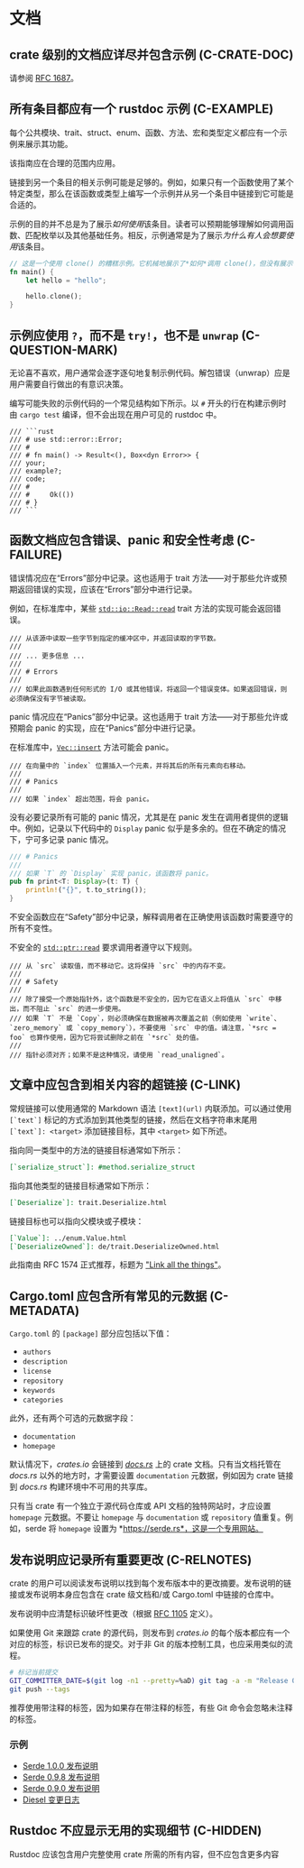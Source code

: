 # 文档

<a id="c-crate-doc"></a>
## crate 级别的文档应详尽并包含示例 (C-CRATE-DOC)

请参阅 [RFC 1687]。

[RFC 1687]: https://github.com/rust-lang/rfcs/pull/1687

<a id="c-example"></a>
## 所有条目都应有一个 rustdoc 示例 (C-EXAMPLE)

每个公共模块、trait、struct、enum、函数、方法、宏和类型定义都应有一个示例来展示其功能。

该指南应在合理的范围内应用。

链接到另一个条目的相关示例可能是足够的。例如，如果只有一个函数使用了某个特定类型，那么在该函数或类型上编写一个示例并从另一个条目中链接到它可能是合适的。

示例的目的并不总是为了展示*如何使用*该条目。读者可以预期能够理解如何调用函数、匹配枚举以及其他基础任务。相反，示例通常是为了展示*为什么有人会想要使用*该条目。

```rust
// 这是一个使用 clone() 的糟糕示例。它机械地展示了*如何*调用 clone()，但没有展示*为什么*有人会需要这样做。
fn main() {
    let hello = "hello";

    hello.clone();
}
```

<a id="c-question-mark"></a>
## 示例应使用 `?`，而不是 `try!`，也不是 `unwrap` (C-QUESTION-MARK)

无论喜不喜欢，用户通常会逐字逐句地复制示例代码。解包错误（unwrap）应是用户需要自行做出的有意识决策。

编写可能失败的示例代码的一个常见结构如下所示。以 `#` 开头的行在构建示例时由 `cargo test` 编译，但不会出现在用户可见的 rustdoc 中。

```
/// ```rust
/// # use std::error::Error;
/// #
/// # fn main() -> Result<(), Box<dyn Error>> {
/// your;
/// example?;
/// code;
/// #
/// #     Ok(())
/// # }
/// ```
```

<a id="c-failure"></a>
## 函数文档应包含错误、panic 和安全性考虑 (C-FAILURE)

错误情况应在“Errors”部分中记录。这也适用于 trait 方法——对于那些允许或预期返回错误的实现，应该在“Errors”部分中进行记录。

例如，在标准库中，某些 [`std::io::Read::read`] trait 方法的实现可能会返回错误。

[`std::io::Read::read`]: https://doc.rust-lang.org/std/io/trait.Read.html#tymethod.read

```
/// 从该源中读取一些字节到指定的缓冲区中，并返回读取的字节数。
///
/// ... 更多信息 ...
///
/// # Errors
///
/// 如果此函数遇到任何形式的 I/O 或其他错误，将返回一个错误变体。如果返回错误，则必须确保没有字节被读取。
```

panic 情况应在“Panics”部分中记录。这也适用于 trait 方法——对于那些允许或预期会 panic 的实现，应在“Panics”部分中进行记录。

在标准库中，[`Vec::insert`] 方法可能会 panic。

[`Vec::insert`]: https://doc.rust-lang.org/std/vec/struct.Vec.html#method.insert

```
/// 在向量中的 `index` 位置插入一个元素，并将其后的所有元素向右移动。
///
/// # Panics
///
/// 如果 `index` 超出范围，将会 panic。
```

没有必要记录所有可能的 panic 情况，尤其是在 panic 发生在调用者提供的逻辑中。例如，记录以下代码中的 `Display` panic 似乎是多余的。但在不确定的情况下，宁可多记录 panic 情况。

```rust
/// # Panics
///
/// 如果 `T` 的 `Display` 实现 panic，该函数将 panic。
pub fn print<T: Display>(t: T) {
    println!("{}", t.to_string());
}
```

不安全函数应在“Safety”部分中记录，解释调用者在正确使用该函数时需要遵守的所有不变性。

不安全的 [`std::ptr::read`] 要求调用者遵守以下规则。

[`std::ptr::read`]: https://doc.rust-lang.org/std/ptr/fn.read.html

```
/// 从 `src` 读取值，而不移动它。这将保持 `src` 中的内存不变。
///
/// # Safety
///
/// 除了接受一个原始指针外，这个函数是不安全的，因为它在语义上将值从 `src` 中移出，而不阻止 `src` 的进一步使用。
/// 如果 `T` 不是 `Copy`，则必须确保在数据被再次覆盖之前（例如使用 `write`、`zero_memory` 或 `copy_memory`），不要使用 `src` 中的值。请注意，`*src = foo` 也算作使用，因为它将尝试删除之前在 `*src` 处的值。
///
/// 指针必须对齐；如果不是这种情况，请使用 `read_unaligned`。
```

<a id="c-link"></a>
## 文章中应包含到相关内容的超链接 (C-LINK)

常规链接可以使用通常的 Markdown 语法 `[text](url)` 内联添加。可以通过使用 ``[`text`]`` 标记的方式添加到其他类型的链接，然后在文档字符串末尾用 ``[`text`]: <target>`` 添加链接目标，其中 `<target>` 如下所述。

指向同一类型中的方法的链接目标通常如下所示：

```md
[`serialize_struct`]: #method.serialize_struct
```

指向其他类型的链接目标通常如下所示：

```md
[`Deserialize`]: trait.Deserialize.html
```

链接目标也可以指向父模块或子模块：

```md
[`Value`]: ../enum.Value.html
[`DeserializeOwned`]: de/trait.DeserializeOwned.html
```

此指南由 RFC 1574 正式推荐，标题为 ["Link all the things"]。

["Link all the things"]: https://github.com/rust-lang/rfcs/blob/master/text/1574-more-api-documentation-conventions.md#link-all-the-things

<a id="c-metadata"></a>
## Cargo.toml 应包含所有常见的元数据 (C-METADATA)

`Cargo.toml` 的 `[package]` 部分应包括以下值：

- `authors`
- `description`
- `license`
- `repository`
- `keywords`
- `categories`

此外，还有两个可选的元数据字段：

- `documentation`
- `homepage`

默认情况下，*crates.io* 会链接到 [*docs.rs*] 上的 crate 文档。只有当文档托管在 *docs.rs* 以外的地方时，才需要设置 `documentation` 元数据，例如因为 crate 链接到 *docs.rs* 构建环境中不可用的共享库。

[*docs.rs*]: https://docs.rs

只有当 crate 有一个独立于源代码仓库或 API 文档的独特网站时，才应设置 `homepage` 元数据。不要让 `homepage` 与 `documentation` 或 `repository` 值重复。例如，serde 将 `homepage` 设置为 *https://serde.rs*，这是一个专用网站。

<a id="c-relnotes"></a>
## 发布说明应记录所有重要更改 (C-RELNOTES)

crate 的用户可以阅读发布说明以找到每个发布版本中的更改摘要。发布说明的链接或发布说明本身应包含在 crate 级文档和/或 Cargo.toml 中链接的仓库中。

发布说明中应清楚标识破坏性更改（根据 [RFC 1105] 定义）。

如果使用 Git 来跟踪 crate 的源代码，则发布到 *crates.io* 的每个版本都应有一个对应的标签，标识已发布的提交。对于非 Git 的版本控制工具，也应采用类似的流程。

```bash
# 标记当前提交
GIT_COMMITTER_DATE=$(git log -n1 --pretty=%aD) git tag -a -m "Release 0.3.0" 0.3.0
git push --tags
```

推荐使用带注释的标签，因为如果存在带注释的标签，有些 Git 命令会忽略未注释的标签。

[RFC 1105]: https://github.com/rust-lang/rfcs/blob/master/text/1105-api-evolution.md

### 示例

- [Serde 1.0.0 发布说明](https://github.com/serde-rs/serde/releases/tag/v1.0.0)
- [Serde 0.9.8 发布说明](https://github.com/serde-rs/serde/releases/tag/v0.9.8)
- [Serde 0.9.0 发布说明](https://github.com/serde-rs/serde/releases/tag/v0.9.0)
- [Diesel 变更日志](https://github.com/diesel-rs/diesel/blob/master/CHANGELOG.md)

<a id="c-hidden"></a>
## Rustdoc 不应显示无用的实现细节 (C-HIDDEN)

Rustdoc 应该包含用户完整使用 crate 所需的所有内容，但不应包含更多内容